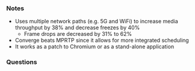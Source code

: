 ### Notes
* Uses multiple network paths (e.g. 5G and WiFi) to increase media throughput by 38% and decrease freezes by 40%
	* Frame drops are decreased by 31% to 62%
* Converge beats MPRTP since it allows for more integrated scheduling
* It works as a patch to Chromium or as a stand-alone application
### Questions
